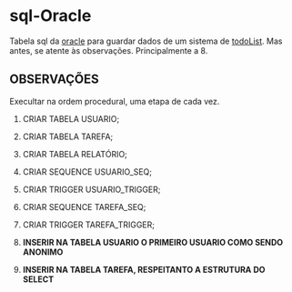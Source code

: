# sql-Oracle

Tabela sql da [oracle](https://apex.oracle.com/pt-br/) para guardar dados de um sistema de [todoList](https://github.com/Pedrobolfute/PomOnFoot).
Mas antes, se atente às observações. Principalmente a 8.

## OBSERVAÇÕES

Execultar na ordem procedural, uma etapa de cada vez.

1. CRIAR TABELA USUARIO;
2. CRIAR TABELA TAREFA;
3. CRIAR TABELA RELATÓRIO;

4. CRIAR SEQUENCE USUARIO_SEQ;
5. CRIAR TRIGGER USUARIO_TRIGGER;

6. CRIAR SEQUENCE TAREFA_SEQ;
7. CRIAR TRIGGER TAREFA_TRIGGER;

8. **INSERIR NA TABELA USUARIO O PRIMEIRO USUARIO COMO SENDO ANONIMO**

9. **INSERIR NA TABELA TAREFA, RESPEITANTO A ESTRUTURA DO SELECT**